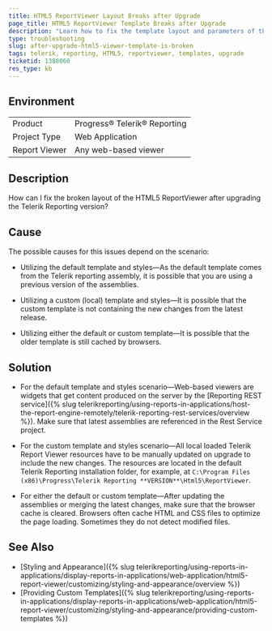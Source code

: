```yaml
---
title: HTML5 ReportViewer Layout Breaks after Upgrade
page_title: HTML5 ReportViewer Template Breaks after Upgrade
description: "Learn how to fix the template layout and parameters of the HTML5 ReportViewer after upgarade."
type: troubleshooting
slug: after-upgrade-html5-viewer-template-is-broken
tags: telerik, reporting, HTML5, reportviewer, templates, upgrade
ticketid: 1388060
res_type: kb
---
```


## Environment

<table>
	<tr>
		<td>Product</td>
		<td>Progress® Telerik® Reporting</td>
	</tr>
	<tr>
		<td>Project Type</td>
		<td>Web Application</td>
	</tr>
	<tr>
		<td>Report Viewer</td>
		<td>Any web-based viewer</td>
	</tr>
</table>


## Description

How can I fix the broken layout of the HTML5 ReportViewer after upgrading the Telerik Reporting version?

## Cause

The possible causes for this issues depend on the scenario:

* Utilizing the default template and styles&mdash;As the default template comes from the Telerik reporting assembly, it is possible that you are using a previous version of the assemblies.

* Utilizing a custom (local) template and styles&mdash;It is possible that the custom template is not containing the new changes from the latest release.

* Utilizing either the default or custom template&mdash;It is possible that the older template is still cached by browsers.

## Solution

* For the default template and styles scenario&mdash;Web-based viewers are widgets that get content produced on the server by the [Reporting REST service]({% slug telerikreporting/using-reports-in-applications/host-the-report-engine-remotely/telerik-reporting-rest-services/overview %}). Make sure that latest assemblies are referenced in the Rest Service project.

* For the custom template and styles scenario&mdash;All local loaded Telerik Report Viewer resources have to be manually updated on upgrade to include the new changes. The resources are located in the default Telerik Reporting installation folder, for example, at `C:\Program Files (x86)\Progress\Telerik Reporting **VERSION**\Html5\ReportViewer`.

* For either the default or custom template&mdash;After updating the assemblies or merging the latest changes, make sure that the browser cache is cleared. Browsers often cache HTML and CSS files to optimize the page loading. Sometimes they do not detect modified files.

## See Also

- [Styling and Appearance]({% slug telerikreporting/using-reports-in-applications/display-reports-in-applications/web-application/html5-report-viewer/customizing/styling-and-appearance/overview %})
- [Providing Custom Templates]({% slug telerikreporting/using-reports-in-applications/display-reports-in-applications/web-application/html5-report-viewer/customizing/styling-and-appearance/providing-custom-templates %})
